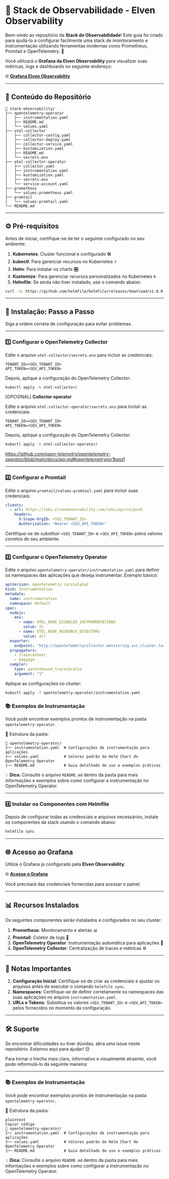 # 🌟 Stack de Observabilidade - Elven Observability

Bem-vindo ao repositório da **Stack de Observabilidade**! Este guia foi criado para ajudá-lo a configurar facilmente uma stack de monitoramento e instrumentação utilizando ferramentas modernas como Prometheus, Promtail e OpenTelemetry. 🚀

Você utilizará o **Grafana da Elven Observability** para visualizar suas métricas, logs e dashboards no seguinte endereço:

🌐 [**Grafana Elven Observability**](https://grafana.elvenobservability.com/)

---

## 🧰 Conteúdo do Repositório

```
📂 stack-observability/
├── opentelemetry-operator
│   ├── instrumentation.yaml
│   ├── README.md
│   └── values.yaml
├── otel-collector
│   ├── collector-config.yaml
│   ├── collector-deploy.yaml
│   ├── collector-service.yaml
│   ├── kustomization.yaml
│   ├── README.md
│   └── secrets.env
├── otel-collector-operator
│   ├── collector.yaml
│   ├── instrumentation.yaml
│   ├── kustomization.yaml
│   ├── secrets.env
│   └── service-account.yaml
├── prometheus
│   └── values-prometheus.yaml
├── promtail
│   └── values-promtail.yaml
└── README.md
```

---

## ⚙️ Pré-requisitos

Antes de iniciar, certifique-se de ter o seguinte configurado no seu ambiente:

1. **Kubernetes**: Cluster funcional e configurado 🛠️
2. **kubectl**: Para gerenciar recursos no Kubernetes ⚡
3. **Helm**: Para instalar os charts 🎛️
4. **Kustomize**: Para gerenciar recursos personalizados no Kubernetes 🌀
5. **Helmfile**: Se ainda não tiver instalado, use o comando abaixo:

```bash
curl -sL https://github.com/helmfile/helmfile/releases/download/v1.0.0-rc.7/helmfile_1.0.0-rc.7_linux_amd64.tar.gz | sudo tar -xz -C /usr/local/bin
```

---

## 🚀 Instalação: Passo a Passo

Siga a ordem correta de configuração para evitar problemas.

---

### 1️⃣ Configurar o OpenTelemetry Collector

Edite o arquivo `otel-collector/secrets.env` para incluir as credenciais:

```
TENANT_ID=<SEU_TENANT_ID>
API_TOKEN=<SEU_API_TOKEN>
```

Depois, aplique a configuração do OpenTelemetry Collector:

```bash
kubectl apply -k otel-collector/
```

[OPCIONAL] **Collector operator**

Edite o arquivo `otel-collector-operator/secrets.env` para incluir as credenciais:

```
TENANT_ID=<SEU_TENANT_ID>
API_TOKEN=<SEU_API_TOKEN>
```

Depois, aplique a configuração do OpenTelemetry Collector:

```bash
kubectl apply -k otel-collector-operator/
```

*https://github.com/open-telemetry/opentelemetry-operator/blob/main/docs/api.md#opentelemetryiov1beta1*

---

### 2️⃣ Configurar o Promtail

Edite o arquivo `promtail/values-promtail.yaml` para incluir suas credenciais:

```yaml
clients:
  - url: https://loki.elvenobservability.com/loki/api/v1/push
    headers:
      X-Scope-OrgID: <SEU_TENANT_ID>
      Authorization: "Bearer <SEU_API_TOKEN>"
```

Certifique-se de substituir `<SEU_TENANT_ID>` e `<SEU_API_TOKEN>` pelos valores corretos do seu ambiente.

---

### 3️⃣ Configurar o OpenTelemetry Operator

Edite o arquivo `opentelemetry-operator/instrumentation.yaml` para definir os namespaces das aplicações que deseja instrumentar. Exemplo básico:

```yaml
apiVersion: opentelemetry.io/v1alpha1
kind: Instrumentation
metadata:
  name: instrumentation
  namespace: default
spec:
  nodejs:
    env:
      - name: OTEL_NODE_DISABLED_INSTRUMENTATIONS
        value: fs
      - name: OTEL_NODE_RESOURCE_DETECTORS
        value: all
  exporter:
    endpoint: "http://opentelemetrycollector.monitoring.svc.cluster.local:4318"
  propagators:
    - tracecontext
    - baggage
  sampler:
    type: parentbased_traceidratio
    argument: "1"
```

Aplique as configurações no cluster:

```bash
kubectl apply -f opentelemetry-operator/instrumentation.yaml
```

### 📚 Exemplos de Instrumentação

Você pode encontrar exemplos prontos de instrumentação na pasta `opentelemetry-operator`.

📂 Estrutura da pasta:

```
📂 opentelemetry-operator/
├── instrumentation.yaml  # Configurações de instrumentação para aplicações
├── values.yaml           # Valores padrão do Helm Chart do OpenTelemetry Operator
├── README.md             # Guia detalhado de uso e exemplos práticos
```

💡 **Dica:** Consulte o arquivo `README.md` dentro da pasta para mais informações e exemplos sobre como configurar a instrumentação no OpenTelemetry Operator.

---

### 4️⃣ Instalar os Componentes com Helmfile

Depois de configurar todas as credenciais e arquivos necessários, instale os componentes da stack usando o comando abaixo:

```bash
helmfile sync
```

---

## 🌐 Acesso ao Grafana

Utilize o Grafana já configurado pela **Elven Observability**:

🌐 [**Acesse o Grafana**](https://grafana.elvenobservability.com/)

Você precisará das credenciais fornecidas para acessar o painel.

---

## 📊 Recursos Instalados

Os seguintes componentes serão instalados e configurados no seu cluster:

1. **Prometheus**: Monitoramento e alertas 📊
2. **Promtail**: Coletor de logs 📜
3. **OpenTelemetry Operator**: Instrumentação automática para aplicações 🔧
4. **OpenTelemetry Collector**: Centralização de traces e métricas ⚙️

---

## 📝 Notas Importantes

1. **Configuração Inicial**: Certifique-se de criar as credenciais e ajustar os arquivos antes de executar o comando `helmfile sync`.
2. **Namespaces**: Certifique-se de definir corretamente os namespaces das suas aplicações no arquivo `instrumentation.yaml`.
3. **URLs e Tokens**: Substitua os valores `<SEU_TENANT_ID>` e `<SEU_API_TOKEN>` pelos fornecidos no momento da configuração.

---

## 🛠️ Suporte

Se encontrar dificuldades ou tiver dúvidas, abra uma issue neste repositório. Estamos aqui para ajudar! 😊

Para tornar o trecho mais claro, informativo e visualmente atraente, você pode reformulá-lo da seguinte maneira:

---

### 📚 Exemplos de Instrumentação

Você pode encontrar exemplos prontos de instrumentação na pasta `opentelemetry-operator`.

📂 Estrutura da pasta:

```
plaintext
Copiar código
📂 opentelemetry-operator/
├── instrumentation.yaml  # Configurações de instrumentação para aplicações
├── values.yaml           # Valores padrão do Helm Chart do OpenTelemetry Operator
├── README.md             # Guia detalhado de uso e exemplos práticos

```
💡 **Dica:** Consulte o arquivo `README.md` dentro da pasta para mais informações e exemplos sobre como configurar a instrumentação no OpenTelemetry Operator.